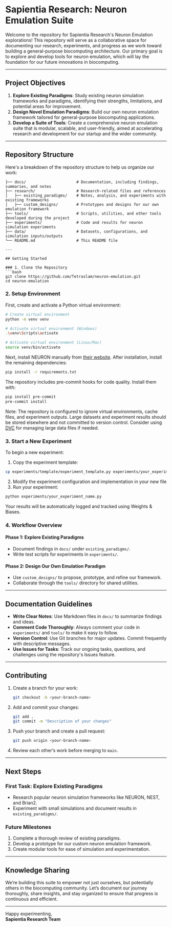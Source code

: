# Sapientia Research: Neuron Emulation Suite

Welcome to the repository for Sapientia Research's Neuron Emulation explorations! This repository will serve as a collaborative space for documenting our research, experiments, and progress as we work toward building a general-purpose biocomputing architecture. Our primary goal is to explore and develop tools for neuron emulation, which will lay the foundation for our future innovations in biocomputing.

---

## Project Objectives

1. **Explore Existing Paradigms**: Study existing neuron simulation frameworks and paradigms, identifying their strengths, limitations, and potential areas for improvement.
2. **Design Novel Emulation Paradigms**: Build our own neuron emulation framework tailored for general-purpose biocomputing applications.
3. **Develop a Suite of Tools**: Create a comprehensive neuron emulation suite that is modular, scalable, and user-friendly, aimed at accelerating research and development for our startup and the wider community.

---

## Repository Structure

Here's a breakdown of the repository structure to help us organize our work:

```
├── docs/                      # Documentation, including findings, summaries, and notes
├── research/                  # Research-related files and references
│   ├── existing_paradigms/    # Notes, analysis, and experiments with existing frameworks
│   ├── custom_designs/        # Prototypes and designs for our own emulation framework
├── tools/                     # Scripts, utilities, and other tools developed during the project
├── experiments/               # Code and results for neuron simulation experiments
├── data/                      # Datasets, configurations, and simulation inputs/outputs
└── README.md                  # This README file

---

## Getting Started

### 1. Clone the Repository
```bash
git clone https://github.com/Tetraslam/neuron-emulation.git
cd neuron-emulation
```

### 2. Setup Environment

First, create and activate a Python virtual environment:
```bash
# Create virtual environment
python -m venv venv

# Activate virtual environment (Windows)
.\venv\Scripts\activate

# Activate virtual environment (Linux/Mac)
source venv/bin/activate
```

Next, install NEURON manually from [their website](https://www.neuron.yale.edu/neuron/download). After installation, install the remaining dependencies:
```bash
pip install -r requirements.txt
```

The repository includes pre-commit hooks for code quality. Install them with:
```bash
pip install pre-commit
pre-commit install
```

Note: The repository is configured to ignore virtual environments, cache files, and experiment outputs. Large datasets and experiment results should be stored elsewhere and not committed to version control. Consider using [DVC](https://dvc.org/) for managing large data files if needed.

### 3. Start a New Experiment

To begin a new experiment:
1. Copy the experiment template:
```bash
cp experiments/template/experiment_template.py experiments/your_experiment_name.py
```
2. Modify the experiment configuration and implementation in your new file
3. Run your experiment:
```bash
python experiments/your_experiment_name.py
```

Your results will be automatically logged and tracked using Weights & Biases.

### 4. Workflow Overview

#### Phase 1: Explore Existing Paradigms
- Document findings in `docs/` under `existing_paradigms/`.
- Write test scripts for experiments in `experiments/`.

#### Phase 2: Design Our Own Emulation Paradigm
- Use `custom_designs/` to propose, prototype, and refine our framework.
- Collaborate through the `tools/` directory for shared utilities.

---

## Documentation Guidelines

- **Write Clear Notes**: Use Markdown files in `docs/` to summarize findings and ideas.
- **Comment Code Thoroughly**: Always comment your code in `experiments/` and `tools/` to make it easy to follow.
- **Version Control**: Use Git branches for major updates. Commit frequently with descriptive messages.
- **Use Issues for Tasks**: Track our ongoing tasks, questions, and challenges using the repository's Issues feature.

---

## Contributing

1. Create a branch for your work:
   ```bash
   git checkout -b <your-branch-name>
   ```
2. Add and commit your changes:
   ```bash
   git add .
   git commit -m "Description of your changes"
   ```
3. Push your branch and create a pull request:
   ```bash
   git push origin <your-branch-name>
   ```
4. Review each other’s work before merging to `main`.

---

## Next Steps

### First Task: Explore Existing Paradigms
- Research popular neuron simulation frameworks like NEURON, NEST, and Brian2.
- Experiment with small simulations and document results in `existing_paradigms/`.

### Future Milestones
1. Complete a thorough review of existing paradigms.
2. Develop a prototype for our custom neuron emulation framework.
3. Create modular tools for ease of simulation and experimentation.

---

## Knowledge Sharing

We’re building this suite to empower not just ourselves, but potentially others in the biocomputing community. Let’s document our journey thoroughly, share insights, and stay organized to ensure that progress is continuous and efficient.

---

Happy experimenting,  
**Sapientia Research Team**

